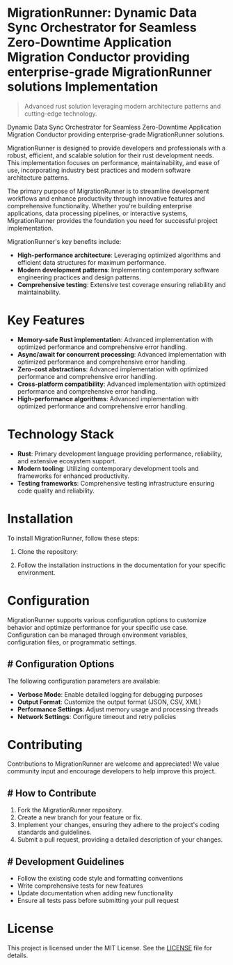 <!-- fallback_MigrationRunner_20250804212235_67990 -->

# MigrationRunner: Dynamic Data Sync Orchestrator for Seamless Zero-Downtime Application Migration Conductor providing enterprise-grade MigrationRunner solutions Implementation
> Advanced rust solution leveraging modern architecture patterns and cutting-edge technology.

Dynamic Data Sync Orchestrator for Seamless Zero-Downtime Application Migration Conductor providing enterprise-grade MigrationRunner solutions.

MigrationRunner is designed to provide developers and professionals with a robust, efficient, and scalable solution for their rust development needs. This implementation focuses on performance, maintainability, and ease of use, incorporating industry best practices and modern software architecture patterns.

The primary purpose of MigrationRunner is to streamline development workflows and enhance productivity through innovative features and comprehensive functionality. Whether you're building enterprise applications, data processing pipelines, or interactive systems, MigrationRunner provides the foundation you need for successful project implementation.

MigrationRunner's key benefits include:

* **High-performance architecture**: Leveraging optimized algorithms and efficient data structures for maximum performance.
* **Modern development patterns**: Implementing contemporary software engineering practices and design patterns.
* **Comprehensive testing**: Extensive test coverage ensuring reliability and maintainability.

# Key Features

* **Memory-safe Rust implementation**: Advanced implementation with optimized performance and comprehensive error handling.
* **Async/await for concurrent processing**: Advanced implementation with optimized performance and comprehensive error handling.
* **Zero-cost abstractions**: Advanced implementation with optimized performance and comprehensive error handling.
* **Cross-platform compatibility**: Advanced implementation with optimized performance and comprehensive error handling.
* **High-performance algorithms**: Advanced implementation with optimized performance and comprehensive error handling.

# Technology Stack

* **Rust**: Primary development language providing performance, reliability, and extensive ecosystem support.
* **Modern tooling**: Utilizing contemporary development tools and frameworks for enhanced productivity.
* **Testing frameworks**: Comprehensive testing infrastructure ensuring code quality and reliability.

# Installation

To install MigrationRunner, follow these steps:

1. Clone the repository:


2. Follow the installation instructions in the documentation for your specific environment.

# Configuration

MigrationRunner supports various configuration options to customize behavior and optimize performance for your specific use case. Configuration can be managed through environment variables, configuration files, or programmatic settings.

## # Configuration Options

The following configuration parameters are available:

* **Verbose Mode**: Enable detailed logging for debugging purposes
* **Output Format**: Customize the output format (JSON, CSV, XML)
* **Performance Settings**: Adjust memory usage and processing threads
* **Network Settings**: Configure timeout and retry policies

# Contributing

Contributions to MigrationRunner are welcome and appreciated! We value community input and encourage developers to help improve this project.

## # How to Contribute

1. Fork the MigrationRunner repository.
2. Create a new branch for your feature or fix.
3. Implement your changes, ensuring they adhere to the project's coding standards and guidelines.
4. Submit a pull request, providing a detailed description of your changes.

## # Development Guidelines

* Follow the existing code style and formatting conventions
* Write comprehensive tests for new features
* Update documentation when adding new functionality
* Ensure all tests pass before submitting your pull request

# License

This project is licensed under the MIT License. See the [LICENSE](https://github.com/coralnws/MigrationRunner/blob/main/LICENSE) file for details.
